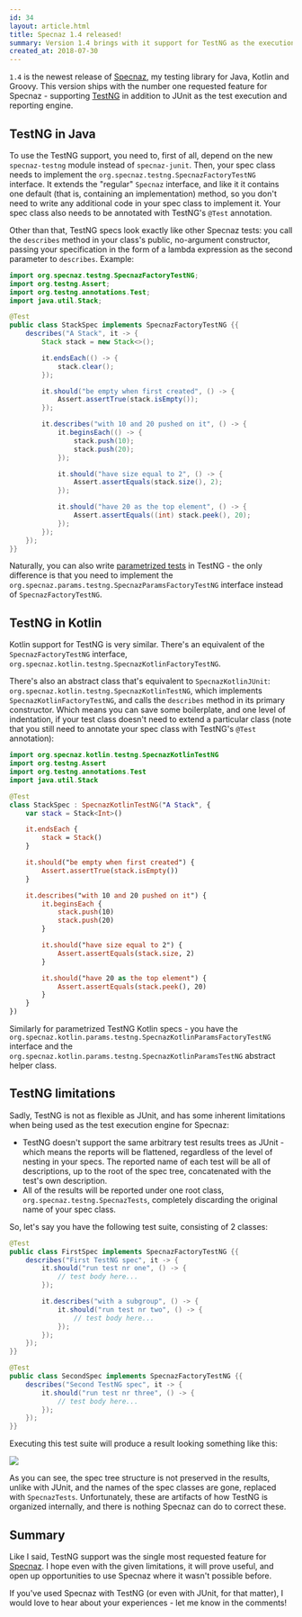 ```yaml
---
id: 34
layout: article.html
title: Specnaz 1.4 released!
summary: Version 1.4 brings with it support for TestNG as the execution engine.
created_at: 2018-07-30
---
```


`1.4` is the newest release of [Specnaz](https://github.com/skinny85/specnaz), my testing library for Java, Kotlin and Groovy. This version ships with the number one requested feature for Specnaz - supporting [TestNG](https://testng.org/) in addition to JUnit as the test execution and reporting engine.

## TestNG in Java

To use the TestNG support, you need to, first of all, depend on the new `specnaz-testng` module instead of `specnaz-junit`. Then, your spec class needs to implement the `org.specnaz.testng.SpecnazFactoryTestNG` interface. It extends the "regular" `Specnaz` interface, and like it it contains one default (that is, containing an implementation) method, so you don't need to write any additional code in your spec class to implement it. Your spec class also needs to be annotated with TestNG's `@Test` annotation.

Other than that, TestNG specs look exactly like other Specnaz tests: you call the `describes` method in your class's public, no-argument constructor, passing your specification in the form of a lambda expression as the second parameter to `describes`. Example:

```java
import org.specnaz.testng.SpecnazFactoryTestNG;
import org.testng.Assert;
import org.testng.annotations.Test;
import java.util.Stack;

@Test
public class StackSpec implements SpecnazFactoryTestNG {{
    describes("A Stack", it -> {
        Stack stack = new Stack<>();

        it.endsEach(() -> {
            stack.clear();
        });

        it.should("be empty when first created", () -> {
            Assert.assertTrue(stack.isEmpty());
        });

        it.describes("with 10 and 20 pushed on it", () -> {
            it.beginsEach(() -> {
                stack.push(10);
                stack.push(20);
            });

            it.should("have size equal to 2", () -> {
                Assert.assertEquals(stack.size(), 2);
            });

            it.should("have 20 as the top element", () -> {
                Assert.assertEquals((int) stack.peek(), 20);
            });
        });
    });
}}
```

Naturally, you can also write [parametrized tests](specnaz-1_3-released) in TestNG - the only difference is that you need to implement the `org.specnaz.params.testng.SpecnazParamsFactoryTestNG` interface instead of `SpecnazFactoryTestNG`.

## TestNG in Kotlin

Kotlin support for TestNG is very similar. There's an equivalent of the `SpecnazFactoryTestNG` interface, `org.specnaz.kotlin.testng.SpecnazKotlinFactoryTestNG`.

There's also an abstract class that's equivalent to `SpecnazKotlinJUnit`: `org.specnaz.kotlin.testng.SpecnazKotlinTestNG`, which implements `SpecnazKotlinFactoryTestNG`, and calls the `describes` method in its primary constructor. Which means you can save some boilerplate, and one level of indentation, if your test class doesn't need to extend a particular class (note that you still need to annotate your spec class with TestNG's `@Test` annotation):

```kotlin
import org.specnaz.kotlin.testng.SpecnazKotlinTestNG
import org.testng.Assert
import org.testng.annotations.Test
import java.util.Stack

@Test
class StackSpec : SpecnazKotlinTestNG("A Stack", {
    var stack = Stack<Int>()

    it.endsEach {
        stack = Stack()
    }

    it.should("be empty when first created") {
        Assert.assertTrue(stack.isEmpty())
    }

    it.describes("with 10 and 20 pushed on it") {
        it.beginsEach {
            stack.push(10)
            stack.push(20)
        }

        it.should("have size equal to 2") {
            Assert.assertEquals(stack.size, 2)
        }

        it.should("have 20 as the top element") {
            Assert.assertEquals(stack.peek(), 20)
        }
    }
})
```

Similarly for parametrized TestNG Kotlin specs - you have the `org.specnaz.kotlin.params.testng.SpecnazKotlinParamsFactoryTestNG` interface and the `org.specnaz.kotlin.params.testng.SpecnazKotlinParamsTestNG` abstract helper class.

## TestNG limitations

Sadly, TestNG is not as flexible as JUnit, and has some inherent limitations when being used as the test execution engine for Specnaz:

*   TestNG doesn't support the same arbitrary test results trees as JUnit - which means the reports will be flattened, regardless of the level of nesting in your specs. The reported name of each test will be all of descriptions, up to the root of the spec tree, concatenated with the test's own description.
*   All of the results will be reported under one root class, `org.specnaz.testng.SpecnazTests`, completely discarding the original name of your spec class.

So, let's say you have the following test suite, consisting of 2 classes:

```java
@Test
public class FirstSpec implements SpecnazFactoryTestNG {{
    describes("First TestNG spec", it -> {
        it.should("run test nr one", () -> {
            // test body here...
        });

        it.describes("with a subgroup", () -> {
            it.should("run test nr two", () -> {
                // test body here...
            });
        });
    });
}}
```

```java
@Test
public class SecondSpec implements SpecnazFactoryTestNG {{
    describes("Second TestNG spec", it -> {
        it.should("run test nr three", () -> {
            // test body here...
        });
    });
}}
```

Executing this test suite will produce a result looking something like this:

![](img/testng-ide-report.png)

As you can see, the spec tree structure is not preserved in the results, unlike with JUnit, and the names of the spec classes are gone, replaced with `SpecnazTests`. Unfortunately, these are artifacts of how TestNG is organized internally, and there is nothing Specnaz can do to correct these.

## Summary

Like I said, TestNG support was the single most requested feature for [Specnaz](https://github.com/skinny85/specnaz). I hope even with the given limitations, it will prove useful, and open up opportunities to use Specnaz where it wasn't possible before.

If you've used Specnaz with TestNG (or even with JUnit, for that matter), I would love to hear about your experiences - let me know in the comments!
